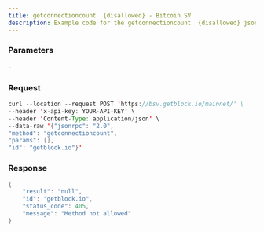 ```yaml
---
title: getconnectioncount  {disallowed} - Bitcoin SV
description: Example code for the getconnectioncount  {disallowed} json-rpc method. Сomplete guide on how to use getconnectioncount  {disallowed} json-rpc in GetBlock.io Web3 documentation.
---
```


### Parameters


\-

### Request

``` java
curl --location --request POST 'https://bsv.getblock.io/mainnet/' \ 
--header 'x-api-key: YOUR-API-KEY' \ 
--header 'Content-Type: application/json' \ 
--data-raw '{"jsonrpc": "2.0",
"method": "getconnectioncount",
"params": [],
"id": "getblock.io"}'
```

###  Response

``` java
{
    "result": "null",
    "id": "getblock.io",
    "status_code": 405,
    "message": "Method not allowed"
}
```

